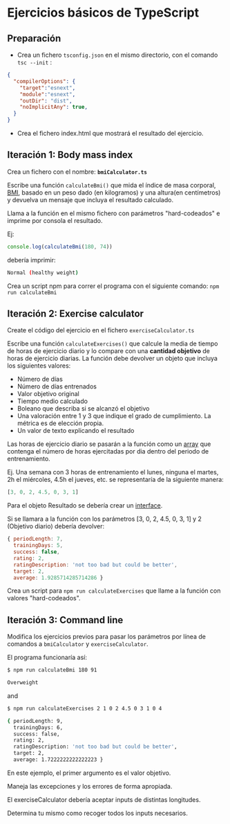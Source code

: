 
# Ejercicios básicos de TypeScript

## Preparación

- Crea un fichero `tsconfig.json` en el mismo directorio, con el comando `tsc --init` :

```json
{
  "compilerOptions": {
    "target":"esnext",
    "module":"esnext",
    "outDir": "dist",
    "noImplicitAny": true,
  }
}
```
- Crea el fichero index.html que mostrará el resultado del ejercicio.
## Iteración 1: Body mass index

Crea un fichero con el nombre: __`bmiCalculator.ts`__

Escribe una función `calculateBmi()` que mida el índice de masa corporal, [BMI](https://en.wikipedia.org/wiki/Body_mass_index), basado en un peso dado (en kilogramos) y una altura(en centímetros) y devuelva un mensaje que incluya el resultado calculado. 

Llama a la función en el mismo fichero con parámetros "hard-codeados" e imprime por consola el resultado.

Ej:
```js
console.log(calculateBmi(180, 74))
```

debería imprimir:

```sh
Normal (healthy weight)
```

Crea un script npm para correr el programa con el siguiente comando: `npm run calculateBmi`

## Iteración 2: Exercise calculator

Create el código del ejercicio en el fichero `exerciseCalculator.ts`

Escribe una función `calculateExercises()` que calcule la media de tiempo de horas de ejercicio diario y lo compare con una __cantidad objetivo__ de horas de ejercicio diarias. La función debe devolver un objeto que incluya los siguientes valores:

  - Número de días
  - Número de días entrenados
  - Valor objetivo original
  - Tiempo medio calculado
  - Boleano que describa si se alcanzó el objetivo
  - Una valoración entre 1 y 3 que indique el grado de cumplimiento. La métrica es de elección propia.
  - Un valor de texto explicando el resultado

Las horas de ejercicio diario se pasarán a la función como un [array](https://www.typescriptlang.org/docs/handbook/basic-types.html#array) que contenga el número de horas ejercitadas por dia dentro del periodo de entrenamiento.

Ej. Una semana con 3 horas de entrenamiento el lunes, ninguna el martes, 2h el miércoles, 4.5h el jueves, etc. se representaría de la siguiente manera:

```js
[3, 0, 2, 4.5, 0, 3, 1]
```

Para el objeto Resultado se debería crear un [interface](https://www.typescriptlang.org/docs/handbook/interfaces.html).

Si se llamara a la función con los parámetros [3, 0, 2, 4.5, 0, 3, 1] y 2 (Objetivo diario) debería devolver:

```js
{ periodLength: 7,
  trainingDays: 5,
  success: false,
  rating: 2,
  ratingDescription: 'not too bad but could be better',
  target: 2,
  average: 1.9285714285714286 }
```

Crea un script para `npm run calculateExercises`</i> que llame a la función con valores "hard-codeados".

## Iteración 3: Command line

Modifica los ejercicios previos para pasar los parámetros por línea de comandos a `bmiCalculator` y `exerciseCalculator`.

El programa funcionaría así:

```sh
$ npm run calculateBmi 180 91

Overweight
```

and

```sh
$ npm run calculateExercises 2 1 0 2 4.5 0 3 1 0 4

{ periodLength: 9,
  trainingDays: 6,
  success: false,
  rating: 2,
  ratingDescription: 'not too bad but could be better',
  target: 2,
  average: 1.7222222222222223 }
```

En este ejemplo, el primer argumento es el valor objetivo.

Maneja las excepciones y los errores de forma apropiada.

El exerciseCalculator debería aceptar inputs de distintas longitudes.

Determina tu mismo como recoger todos los inputs necesarios.


